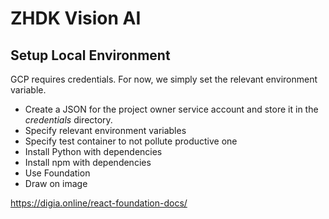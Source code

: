 # ZHDK Vision AI

## Setup Local Environment

GCP requires credentials. For now, we simply set the relevant environment variable.

- Create a JSON for the project owner service account and store it in the *credentials* directory.
- Specify relevant environment variables
- Specify test container to not pollute productive one
- Install Python with dependencies
- Install npm with dependencies
- Use Foundation
- Draw on image

https://digia.online/react-foundation-docs/